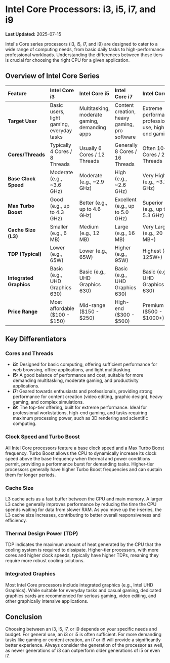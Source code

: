 # Intel Core Processors: i3, i5, i7, and i9

**Last Updated:** 2025-07-15

Intel's Core series processors (i3, i5, i7, and i9) are designed to cater to a wide range of computing needs, from basic daily tasks to high-performance professional workloads. Understanding the differences between these tiers is crucial for choosing the right CPU for a given application.

## Overview of Intel Core Series

| Feature             | Intel Core i3                               | Intel Core i5                               | Intel Core i7                               | Intel Core i9                               |
| :------------------ | :------------------------------------------ | :------------------------------------------ | :------------------------------------------ | :------------------------------------------ |
| **Target User**     | Basic users, light gaming, everyday tasks   | Multitasking, moderate gaming, demanding apps | Content creation, heavy gaming, pro software | Extreme performance, professional use, high-end gaming |
| **Cores/Threads**   | Typically 4 Cores / 8 Threads               | Usually 6 Cores / 12 Threads                | Generally 8 Cores / 16 Threads              | Often 10+ Cores / 20+ Threads               |
| **Base Clock Speed**| Moderate (e.g., ~3.6 GHz)                   | Moderate (e.g., ~2.9 GHz)                   | High (e.g., ~2.6 GHz)                       | Very High (e.g., ~3.1 GHz)                  |
| **Max Turbo Boost** | Good (e.g., up to 4.3 GHz)                  | Better (e.g., up to 4.6 GHz)                | Excellent (e.g., up to 5.0 GHz)             | Superior (e.g., up to 5.3 GHz)              |
| **Cache Size (L3)** | Smaller (e.g., 6 MB)                        | Medium (e.g., 12 MB)                        | Large (e.g., 16 MB)                         | Very Large (e.g., 20 MB+)                   |
| **TDP (Typical)**   | Lower (e.g., 65W)                           | Lower (e.g., 65W)                           | Higher (e.g., 95W)                          | Highest (e.g., 125W+)                       |
| **Integrated Graphics**| Basic (e.g., UHD Graphics 630)              | Basic (e.g., UHD Graphics 630)              | Basic (e.g., UHD Graphics 630)              | Basic (e.g., UHD Graphics 630)              |
| **Price Range**     | Most affordable ($100 - $150)               | Mid-range ($150 - $250)                     | High-end ($300 - $500)                      | Premium ($500 - $1000+)                     |

## Key Differentiators

### Cores and Threads

*   **i3:** Designed for basic computing, offering sufficient performance for web browsing, office applications, and light multitasking.
*   **i5:** A good balance of performance and cost, suitable for more demanding multitasking, moderate gaming, and productivity applications.
*   **i7:** Geared towards enthusiasts and professionals, providing strong performance for content creation (video editing, graphic design), heavy gaming, and complex simulations.
*   **i9:** The top-tier offering, built for extreme performance. Ideal for professional workstations, high-end gaming, and tasks requiring maximum processing power, such as 3D rendering and scientific computing.

### Clock Speed and Turbo Boost

All Intel Core processors feature a base clock speed and a Max Turbo Boost frequency. Turbo Boost allows the CPU to dynamically increase its clock speed above the base frequency when thermal and power conditions permit, providing a performance burst for demanding tasks. Higher-tier processors generally have higher Turbo Boost frequencies and can sustain them for longer periods.

### Cache Size

L3 cache acts as a fast buffer between the CPU and main memory. A larger L3 cache generally improves performance by reducing the time the CPU spends waiting for data from slower RAM. As you move up the i-series, the L3 cache size increases, contributing to better overall responsiveness and efficiency.

### Thermal Design Power (TDP)

TDP indicates the maximum amount of heat generated by the CPU that the cooling system is required to dissipate. Higher-tier processors, with more cores and higher clock speeds, typically have higher TDPs, meaning they require more robust cooling solutions.

### Integrated Graphics

Most Intel Core processors include integrated graphics (e.g., Intel UHD Graphics). While suitable for everyday tasks and casual gaming, dedicated graphics cards are recommended for serious gaming, video editing, and other graphically intensive applications.

## Conclusion

Choosing between an i3, i5, i7, or i9 depends on your specific needs and budget. For general use, an i3 or i5 is often sufficient. For more demanding tasks like gaming or content creation, an i7 or i9 will provide a significantly better experience. Always consider the generation of the processor as well, as newer generations of i3 can outperform older generations of i5 or even i7.
